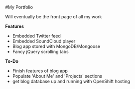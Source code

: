 #My Portfolio

Will eventually be the front page of all my work


**Features**
* Embedded Twitter feed
* Embedded SoundCloud player
* Blog app stored with MongoDB/Mongoose
* Fancy jQuery scrolling tabs

**To-Do**
* Finish features of blog app
* Populate 'About Me' and 'Projects' sections
* get blog database up and running with OpenShift hosting
